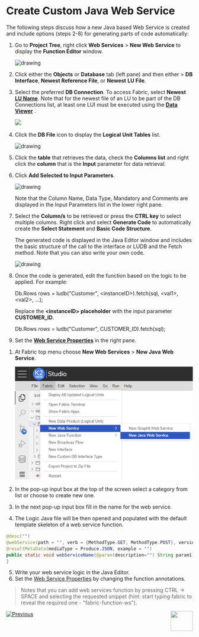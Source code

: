 # Create Custom Java Web Service

The following steps discuss how a new Java based Web Service is created and include options (steps 2-8) for generating parts of code automatically:

<studio>

1. Go to **Project Tree**, right click **Web Services** > **New Web Service** to display the **Function Editor** window.

   <img src="images/Web-Service-KI-3-1.png" alt="drawing"/>

   

2. Click either the **Objects** or **Database** tab (left pane) and then either > **DB Interface**, **Newest Reference File**, or **Newest** **LU File**.

3. Select the preferred **DB Connection**. To access Fabric, select **Newest**  [**LU Name**](/articles/03_logical_units/01_LU_overview.md). Note that for the newest file of an LU to be part of the DB Connections list, at least one LUI must be executed using the [**Data Viewer**](/articles/13_LUDB_viewer_and_studio_debug_capabilities/01_data_viewer.md) .

   <img src="images/Web-Service-KI-3-2.png"/>  

4. Click the **DB File** icon to display the **Logical Unit Tables** list.

   <img src="images/Web-Service-KI-3-3.png" alt="drawing"/>  

5. Click the **table** that retrieves the data, check the **Columns list** and right click the **column** that is the **Input** parameter for data retrieval. 

6. Click **Add Selected to Input Parameters**.

   <img src="images/Web-Service-KI-3-4.png" alt="drawing"/> 

   Note that the Column Name, Data Type, Mandatory and Comments are displayed in the Input Parameters list in the lower right pane.


7. Select the **Column/s** to be retrieved or press the **CTRL key** to select multiple columns. Right click and select **Generate Code** to automatically create the **Select Statement** and **Basic Code Structure**. 


   The generated code is displayed in the Java Editor window and includes the basic structure of the call to the interface or LUDB and the Fetch method. Note that you can also write your own code. 

   <img src="images/Web-Service-KI-3-5.png" alt="drawing"/>  

8. Once the code is generated, edit the function based on the logic to be applied. For example:

   <p>Db.Rows rows = ludb("Customer", &lt;instanceID&gt;).fetch(sql, &lt;val1&gt;, &lt;val2&gt;, ...);</p>
   <p>Replace the <strong>&lt;instanceID&gt; placeholder</strong> with the input parameter <strong>CUSTOMER_ID</strong>.</p>
   <p>Db.Rows rows = ludb("Customer", CUSTOMER_ID).fetch(sql);</p>

9. Set the [**Web Service Properties**](02_web_services_properties.md) in the right pane.

</studio>


<web>

1. At Fabric top menu choose **New Web Services** > **New Java Web Service**.

   <img src="images/new_java_ws_web.png" alt="drawing"/>  

2. In the pop-up input box at the top of the screen select a category from list or choose to create new one.

3. In the next pop-up input box fill in the name for the web service.

4. The Logic Java file will be then opened and populated with the default template skeleton of a web service function.
```java
@desc("")
@webService(path = "", verb = {MethodType.GET, MethodType.POST}, version = "1", isRaw = false, isCustomPayload = false, produce = {Produce.XML, Produce.JSON}, elevatedPermission = false)
@resultMetaData(mediaType = Produce.JSON, example = "")
public static void webServiceName(@param(description="") String param1) throws Exception {
}
```
5. Write your web service logic in the Java Editor.
6. Set the [Web Service Properties](09_custom_ws_properties.md) by changing the function annotations. 

> Notes that you can add web services function by pressing CTRL -> SPACE and selecting the requested snippet (hint: start typing fabric to reveal the required one - "fabric-function-ws").

</web>



[![Previous](/articles/images/Previous.png)](06_custom_ws_create_graphit_ws.md)[<img align="right" width="60" height="54" src="/articles/images/Next.png">](08_custom_ws_input_parameters.md)
